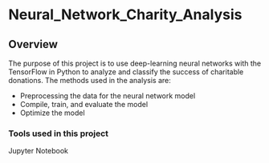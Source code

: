 # Neural_Network_Charity_Analysis

## Overview
The purpose of this project is to use deep-learning neural networks with the TensorFlow in Python to analyze and classify the success of charitable donations.
The methods used in the analysis are:
* Preprocessing the data for the neural network model  
* Compile, train, and evaluate the model  
* Optimize the model

### Tools used in this project
Jupyter Notebook

